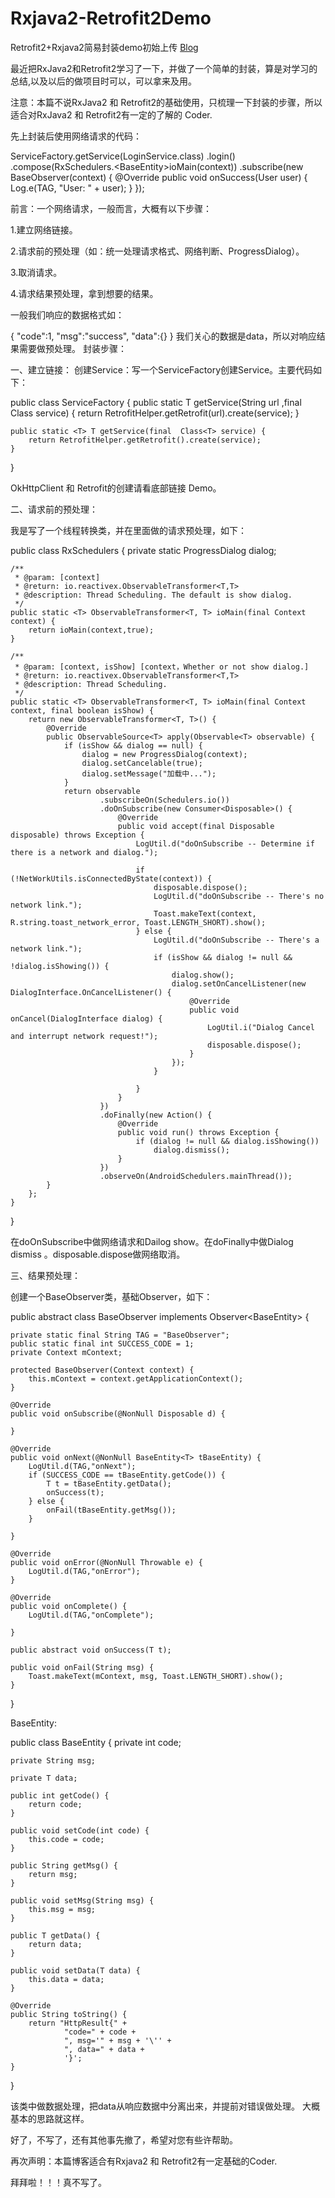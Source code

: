 # Rxjava2-Retrofit2Demo
Retrofit2+Rxjava2简易封装demo初始上传 [Blog](http://blog.csdn.net/yyongchao/article/details/77076321?_blank)

最近把RxJava2和Retrofit2学习了一下，并做了一个简单的封装，算是对学习的总结,以及以后的做项目时可以，可以拿来及用。

注意：本篇不说RxJava2 和 Retrofit2的基础使用，只梳理一下封装的步骤，所以适合对RxJava2 和 Retrofit2有一定的了解的 Coder.

先上封装后使用网络请求的代码：


ServiceFactory.getService(LoginService.class)
                .login()
                .compose(RxSchedulers.<BaseEntity<User>>ioMain(context))
                .subscribe(new BaseObserver<User>(context) {
                    @Override
                    public void onSuccess(User user) {
                        Log.e(TAG, "User: " + user);
                    }
                });

前言：一个网络请求，一般而言，大概有以下步骤：

1.建立网络链接。

2.请求前的预处理（如：统一处理请求格式、网络判断、ProgressDialog）。

3.取消请求。

4.请求结果预处理，拿到想要的结果。

一般我们响应的数据格式如：


{
      "code":1,
      "msg":"success",
      "data":{}
  }
我们关心的数据是data，所以对响应结果需要做预处理。
封装步骤：

一、建立链接：
创建Service：写一个ServiceFactory创建Service。主要代码如下：


public class ServiceFactory {
    public static <T> T getService(String url ,final  Class<T> service) {
        return RetrofitHelper.getRetrofit(url).create(service);
    }

    public static <T> T getService(final  Class<T> service) {
        return RetrofitHelper.getRetrofit().create(service);
    }
}

OkHttpClient 和 Retrofit的创建请看底部链接 Demo。

二、请求前的预处理：

我是写了一个线程转换类，并在里面做的请求预处理，如下：

public class RxSchedulers {
    private static ProgressDialog dialog;

    /**
     * @param: [context]
     * @return: io.reactivex.ObservableTransformer<T,T>
     * @description: Thread Scheduling. The default is show dialog.
     */
    public static <T> ObservableTransformer<T, T> ioMain(final Context context) {
        return ioMain(context,true);
    }

    /**
     * @param: [context, isShow] [context，Whether or not show dialog.]
     * @return: io.reactivex.ObservableTransformer<T,T>
     * @description: Thread Scheduling.
     */
    public static <T> ObservableTransformer<T, T> ioMain(final Context context, final boolean isShow) {
        return new ObservableTransformer<T, T>() {
            @Override
            public ObservableSource<T> apply(Observable<T> observable) {
                if (isShow && dialog == null) {
                    dialog = new ProgressDialog(context);
                    dialog.setCancelable(true);
                    dialog.setMessage("加载中...");
                }
                return observable
                        .subscribeOn(Schedulers.io())
                        .doOnSubscribe(new Consumer<Disposable>() {
                            @Override
                            public void accept(final Disposable disposable) throws Exception {
                                LogUtil.d("doOnSubscribe -- Determine if there is a network and dialog.");

                                if (!NetWorkUtils.isConnectedByState(context)) {
                                    disposable.dispose();
                                    LogUtil.d("doOnSubscribe -- There's no network link.");
                                    Toast.makeText(context, R.string.toast_network_error, Toast.LENGTH_SHORT).show();
                                } else {
                                    LogUtil.d("doOnSubscribe -- There's a network link.");
                                    if (isShow && dialog != null && !dialog.isShowing()) {
                                        dialog.show();
                                        dialog.setOnCancelListener(new DialogInterface.OnCancelListener() {
                                            @Override
                                            public void onCancel(DialogInterface dialog) {
                                                LogUtil.i("Dialog Cancel and interrupt network request!");
                                                disposable.dispose();
                                            }
                                        });
                                    }

                                }
                            }
                        })
                        .doFinally(new Action() {
                            @Override
                            public void run() throws Exception {
                                if (dialog != null && dialog.isShowing())
                                    dialog.dismiss();
                            }
                        })
                        .observeOn(AndroidSchedulers.mainThread());
            }
        };
    }


}

在doOnSubscribe中做网络请求和Dailog show。在doFinally中做Dialog dismiss 。disposable.dispose做网络取消。

三、结果预处理：

创建一个BaseObserver类，基础Observer，如下：

public abstract class BaseObserver<T> implements Observer<BaseEntity<T>> {

    private static final String TAG = "BaseObserver";
    public static final int SUCCESS_CODE = 1;
    private Context mContext;

    protected BaseObserver(Context context) {
        this.mContext = context.getApplicationContext();
    }

    @Override
    public void onSubscribe(@NonNull Disposable d) {

    }

    @Override
    public void onNext(@NonNull BaseEntity<T> tBaseEntity) {
        LogUtil.d(TAG,"onNext");
        if (SUCCESS_CODE == tBaseEntity.getCode()) {
            T t = tBaseEntity.getData();
            onSuccess(t);
        } else {
            onFail(tBaseEntity.getMsg());
        }

    }

    @Override
    public void onError(@NonNull Throwable e) {
        LogUtil.d(TAG,"onError");
    }

    @Override
    public void onComplete() {
        LogUtil.d(TAG,"onComplete");

    }

    public abstract void onSuccess(T t);

    public void onFail(String msg) {
        Toast.makeText(mContext, msg, Toast.LENGTH_SHORT).show();
    }
}

BaseEntity:

public class BaseEntity<T> {
    private int code;

    private String msg;

    private T data;

    public int getCode() {
        return code;
    }

    public void setCode(int code) {
        this.code = code;
    }

    public String getMsg() {
        return msg;
    }

    public void setMsg(String msg) {
        this.msg = msg;
    }

    public T getData() {
        return data;
    }

    public void setData(T data) {
        this.data = data;
    }

    @Override
    public String toString() {
        return "HttpResult{" +
                "code=" + code +
                ", msg='" + msg + '\'' +
                ", data=" + data +
                '}';
    }
}

该类中做数据处理，把data从响应数据中分离出来，并提前对错误做处理。
大概基本的思路就这样。

好了，不写了，还有其他事先撤了，希望对您有些许帮助。

再次声明：本篇博客适合有Rxjava2 和 Retrofit2有一定基础的Coder.

拜拜啦！！！真不写了。

